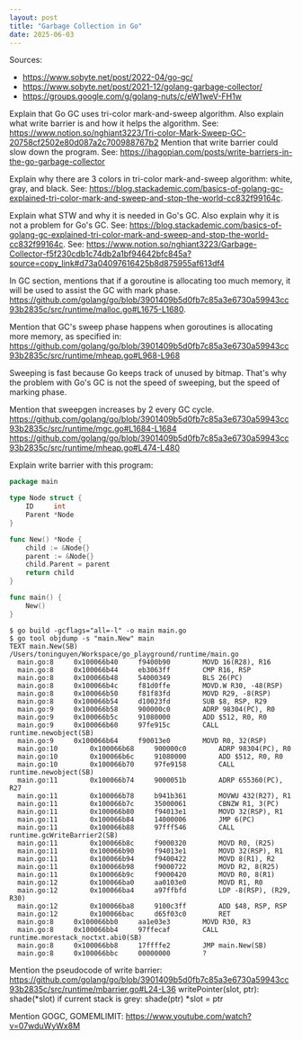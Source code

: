 ```yaml
---
layout: post
title: "Garbage Collection in Go"
date: 2025-06-03
---
```


Sources:
- https://www.sobyte.net/post/2022-04/go-gc/
- https://www.sobyte.net/post/2021-12/golang-garbage-collector/
- https://groups.google.com/g/golang-nuts/c/eW1weV-FH1w

Explain that Go GC uses tri-color mark-and-sweep algorithm. Also explain what write barrier is and how it helps the algorithm.
See: https://www.notion.so/nghiant3223/Tri-color-Mark-Sweep-GC-20758cf2502e80d087a2c700988767b2
Mention that write barrier could slow down the program.
See: https://ihagopian.com/posts/write-barriers-in-the-go-garbage-collector

Explain why there are 3 colors in tri-color mark-and-sweep algorithm: white, gray, and black.
See: https://blog.stackademic.com/basics-of-golang-gc-explained-tri-color-mark-and-sweep-and-stop-the-world-cc832f99164c.

Explain what STW and why it is needed in Go's GC. Also explain why it is not a problem for Go's GC.
See: https://blog.stackademic.com/basics-of-golang-gc-explained-tri-color-mark-and-sweep-and-stop-the-world-cc832f99164c.
See: https://www.notion.so/nghiant3223/Garbage-Collector-f5f230cdb1c74db2a1bf94642bfc845a?source=copy_link#d73a04097616425b8d875955af613df4

In GC section, mentions that if a goroutine is allocating too much memory, it will be used to assist the GC with mark phase.
https://github.com/golang/go/blob/3901409b5d0fb7c85a3e6730a59943cc93b2835c/src/runtime/malloc.go#L1675-L1680.

Mention that GC's sweep phase happens when goroutines is allocating more memory, as specified in:
https://github.com/golang/go/blob/3901409b5d0fb7c85a3e6730a59943cc93b2835c/src/runtime/mheap.go#L968-L968

Sweeping is fast because Go keeps track of unused by bitmap.
That's why the problem with Go's GC is not the speed of sweeping, but the speed of marking phase.

Mention that sweepgen increases by 2 every GC cycle.
https://github.com/golang/go/blob/3901409b5d0fb7c85a3e6730a59943cc93b2835c/src/runtime/mgc.go#L1684-L1684
https://github.com/golang/go/blob/3901409b5d0fb7c85a3e6730a59943cc93b2835c/src/runtime/mheap.go#L474-L480

Explain write barrier with this program:
```go
package main

type Node struct {
	ID     int
	Parent *Node
}

func New() *Node {
	child := &Node{}
	parent := &Node{}
	child.Parent = parent
	return child
}

func main() {
	New()
}
```

```shell
$ go build -gcflags="all=-l" -o main main.go
$ go tool objdump -s "main.New" main
TEXT main.New(SB) /Users/toninguyen/Workspace/go_playground/runtime/main.go
  main.go:8		0x100066b40		f9400b90		MOVD 16(R28), R16
  main.go:8		0x100066b44		eb3063ff		CMP R16, RSP
  main.go:8		0x100066b48		54000349		BLS 26(PC)
  main.go:8		0x100066b4c		f81d0ffe		MOVD.W R30, -48(RSP)
  main.go:8		0x100066b50		f81f83fd		MOVD R29, -8(RSP)
  main.go:8		0x100066b54		d10023fd		SUB $8, RSP, R29
  main.go:9		0x100066b58		900000c0		ADRP 98304(PC), R0
  main.go:9		0x100066b5c		91080000		ADD $512, R0, R0
  main.go:9		0x100066b60		97fe915c		CALL runtime.newobject(SB)
  main.go:9		0x100066b64		f90013e0		MOVD R0, 32(RSP)
  main.go:10		0x100066b68		900000c0		ADRP 98304(PC), R0
  main.go:10		0x100066b6c		91080000		ADD $512, R0, R0
  main.go:10		0x100066b70		97fe9158		CALL runtime.newobject(SB)
  main.go:11		0x100066b74		9000051b		ADRP 655360(PC), R27
  main.go:11		0x100066b78		b941b361		MOVWU 432(R27), R1
  main.go:11		0x100066b7c		35000061		CBNZW R1, 3(PC)
  main.go:11		0x100066b80		f94013e1		MOVD 32(RSP), R1
  main.go:11		0x100066b84		14000006		JMP 6(PC)
  main.go:11		0x100066b88		97fff546		CALL runtime.gcWriteBarrier2(SB)
  main.go:11		0x100066b8c		f9000320		MOVD R0, (R25)
  main.go:11		0x100066b90		f94013e1		MOVD 32(RSP), R1
  main.go:11		0x100066b94		f9400422		MOVD 8(R1), R2
  main.go:11		0x100066b98		f9000722		MOVD R2, 8(R25)
  main.go:11		0x100066b9c		f9000420		MOVD R0, 8(R1)
  main.go:12		0x100066ba0		aa0103e0		MOVD R1, R0
  main.go:12		0x100066ba4		a97ffbfd		LDP -8(RSP), (R29, R30)
  main.go:12		0x100066ba8		9100c3ff		ADD $48, RSP, RSP
  main.go:12		0x100066bac		d65f03c0		RET
  main.go:8		0x100066bb0		aa1e03e3		MOVD R30, R3
  main.go:8		0x100066bb4		97ffecaf		CALL runtime.morestack_noctxt.abi0(SB)
  main.go:8		0x100066bb8		17ffffe2		JMP main.New(SB)
  main.go:8		0x100066bbc		00000000		?
```

Mention the pseudocode of write barrier:
https://github.com/golang/go/blob/3901409b5d0fb7c85a3e6730a59943cc93b2835c/src/runtime/mbarrier.go#L24-L36
writePointer(slot, ptr):
shade(*slot)
if current stack is grey:
shade(ptr)
*slot = ptr

Mention GOGC, GOMEMLIMIT: https://www.youtube.com/watch?v=07wduWyWx8M